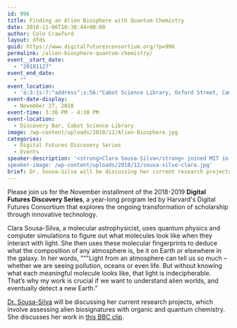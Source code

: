 ```yaml
---
id: 996
title: Finding an Alien Biosphere with Quantum Chemistry
date: 2018-11-06T16:38:44+00:00
author: Cole Crawford
layout: dfds
guid: https://www.digitalfuturesconsortium.org/?p=996
permalink: /alien-biosphere-quantum-chemistry/
event__start_date:
  - "20181127"
event_end_date:
  - ""
event_location:
  - 'a:3:{s:7:"address";s:56:"Cabot Science Library, Oxford Street, Cambridge, MA, USA";s:3:"lat";s:17:"42.37623670000001";s:3:"lng";s:9:"-71.11624";}'
event-date-display:
  - November 27, 2018
event-time: 3:30 PM - 4:30 PM
event-location:
  - Discovery Bar, Cabot Science Library
image: /wp-content/uploads/2018/12/Alien-Biosphere.jpg
categories:
  - Digital Futures Discovery Series
  - Events
speaker-description: '<strong>Clara Sousa-Silva</strong> joined MIT in September 2016 as a post-doc in the EAPS department working with <a href="https://www.saraseager.com/">Sara Seager</a>. Before Clara came to MIT she was the Educational Co-ordinator for the <a href="http://www.twinkle-spacemission.co.uk/">Twinkle Space Mission</a> where she founded <a href="http://www.twinkle-spacemission.co.uk/edutwinkle/">EduTwinkle</a>, the mission&#8217;s educational program. As part of EduTwinkle, Clara started the <a href="http://www.twinkle-spacemission.co.uk/orbyts/">ORBYTS program</span></a> (Original Research By Young Twinkle Students), where high school students work along scientists to produce original research associated with space exploration. The first three associated articles have now been published (see below) with nine of the kids as co-authors.
speaker-image: /wp-content/uploads/2018/12/sousa-silve-clara.jpg'
brief: Dr. Sousa-Silva will be discussing her current research projects, which involve assessing alien biosignatures with organic and quantum chemistry.
---
```

<p>
  Please join us for the November installment of the 2018-2019 <strong>Digital Futures Discovery Series</strong>, a year-long program led by Harvard's Digital Futures Consortium that explores the ongoing transformation of scholarship through innovative technology.
</p>

<p>
  Clara Sousa-Silva, a molecular astrophysicist, uses quantum physics and computer simulations to figure out what molecules look like when they interact with light. She then uses these molecular fingerprints to deduce what the composition of any atmosphere is, be it on Earth or elsewhere in the galaxy. In her words, "&#8220;"Light from an atmosphere can tell us so much &#8211; whether we are seeing pollution, oceans or even life. But without knowing what each meaningful molecule looks like, that light is indecipherable. That&#8217;s why my work is crucial if we want to understand alien worlds, and eventually detect a new Earth.&#8221;
</p>

<p>
  <span style="font-weight: 400;"><a href="https://clarasousasilva.com/">Dr. Sousa-Silva</a> will be discussing her current research projects, which involve assessing alien biosignatures with organic and quantum chemistry. She</span> discusses her work in <a href="https://www.bbc.com/ideas/videos/how-could-aliens-find-us/p073jvp0">this BBC clip</a>.
</p>
